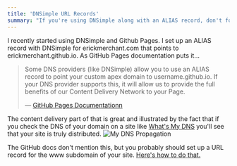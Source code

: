 ```yaml
---
title: 'DNSimple URL Records'
summary: "If you're using DNSimple along with an ALIAS record, don't forget to add a URL record for www"
---
```

I recently started using DNSimple and Github Pages. I set up an ALIAS record with DNSimple for erickmerchant.com that points to erickmerchant.github.io. As GitHub Pages documentation puts it&hellip;

> Some DNS providers (like DNSimple) allow you to use an ALIAS record to point your custom apex domain to username.github.io. If your DNS provider supports this, it will allow us to provide the full benefits of our Content Delivery Network to your Page.
>
> — [GitHub Pages Documentationn](https://help.github.com/articles/setting-up-a-custom-domain-with-pages)

The content delivery part of that is great and illustrated by the fact that if you check the DNS of your domain on a site like [What's My DNS](https://www.whatsmydns.net/) you'll see that your site is truly distributed. ![My DNS Propagation](/uploads/thumbnails/whatsmydns.jpg)

The GitHub docs don't mention this, but you probably should set up a URL record for the www subdomain of your site. [Here's how to do that.](http://support.dnsimple.com/articles/url-record/)
